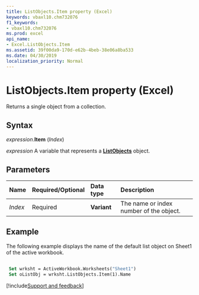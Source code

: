 ```yaml
---
title: ListObjects.Item property (Excel)
keywords: vbaxl10.chm732076
f1_keywords:
- vbaxl10.chm732076
ms.prod: excel
api_name:
- Excel.ListObjects.Item
ms.assetid: 39f00da9-170d-e62b-4beb-38e06a8ba533
ms.date: 04/30/2019
localization_priority: Normal
---
```



# ListObjects.Item property (Excel)

Returns a single object from a collection.


## Syntax

_expression_.**Item** (_Index_)

_expression_ A variable that represents a **[ListObjects](Excel.ListObjects.md)** object.


## Parameters

|Name|Required/Optional|Data type|Description|
|:-----|:-----|:-----|:-----|
| _Index_|Required| **Variant**|The name or index number of the object.|

## Example

The following example displays the name of the default list object on Sheet1 of the active workbook.

```vb
 
 Set wrksht = ActiveWorkbook.Worksheets("Sheet1") 
 Set oListObj = wrksht.ListObjects.Item(1).Name
```




[!include[Support and feedback](~/includes/feedback-boilerplate.md)]